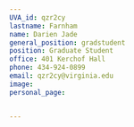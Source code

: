 ```yaml
---
UVA_id: qzr2cy
lastname: Farnham
name: Darien Jade
general_position: gradstudent
position: Graduate Student
office: 401 Kerchof Hall
phone: 434-924-0899
email: qzr2cy@virginia.edu
image: 
personal_page:


---
```

